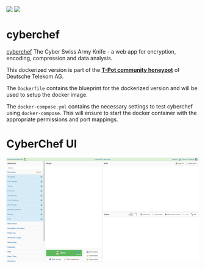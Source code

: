 [![](https://images.microbadger.com/badges/version/dtagdevsec/cyberchef:1811.svg)](https://microbadger.com/images/dtagdevsec/cyberchef:1811 "Get your own version badge on microbadger.com") [![](https://images.microbadger.com/badges/image/dtagdevsec/cyberchef:1811.svg)](https://microbadger.com/images/dtagdevsec/cyberchef:1811 "Get your own image badge on microbadger.com")

# cyberchef

[cyberchef](https://github.com/gchq/CyberChef) The Cyber Swiss Army Knife - a web app for encryption, encoding, compression and data analysis.

This dockerized version is part of the **[T-Pot community honeypot](http://dtag-dev-sec.github.io/)** of Deutsche Telekom AG.

The `Dockerfile` contains the blueprint for the dockerized version and will be used to setup the docker image.

The `docker-compose.yml` contains the necessary settings to test cyberchef using `docker-compose`. This will ensure to start the docker container with the appropriate permissions and port mappings.

# CyberChef UI

![Cyberchef](doc/dashboard.png)
